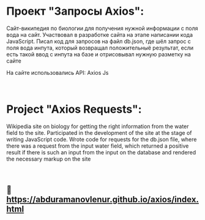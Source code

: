 # Проект "Запросы Axios":

Сайт-википедия по биологии для получения нужной информации с поля вода на сайт. Участвовал в разработке сайта на этапе написании кода JavaScript. Писал код для запросов на файл db.json, где шёл запрос с поля вода инпута, который возвращал положительныё результат, если есть такой ввод с инпута на базе и отрисовывал нужную разметку на сайте

На сайте использовались API: Axios Js

<br>

# Project "Axios Requests":

Wikipedia site on biology for getting the right information from the water field to the site. Participated in the development of the site at the stage of writing JavaScript code. Wrote code for requests for the db.json file, where there was a request from the input water field, which returned a positive result if there is such an input from the input on the database and rendered the necessary markup on the site



<br>

## 🔗 https://abduramanovlenur.github.io/axios/index.html
